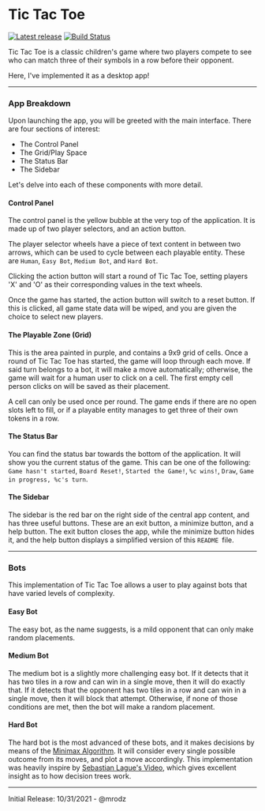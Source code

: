 # Tic Tac Toe

[![Latest release](https://img.shields.io/badge/Release-1.0.1-blue)](https://github.com/mrodz/TicTacToe-Reimagined/releases)
[![Build Status](https://img.shields.io/badge/Build-Passing-Sucess)]()

Tic Tac Toe is a classic children's game where two players compete to see
who can match three of their symbols in a row before their opponent.  

Here, I've implemented it as a desktop app!

***

### App Breakdown
Upon launching the app, you will be greeted with the main interface. There are four
sections of interest:

* The Control Panel
* The Grid/Play Space
* The Status Bar
* The Sidebar  
  
Let's delve into each of these components with more detail.

#### Control Panel
The control panel is the yellow bubble at the very top of the application. It
is made up of two player selectors, and an action button.  
  
The player selector wheels have a piece of text content in between two arrows,
which can be used to cycle between each playable entity. These are `Human`, `Easy Bot`,
`Medium Bot`, and `Hard Bot`.  
  
Clicking the action button will start a round of Tic Tac Toe, setting players 'X' and 'O'
as their corresponding values in the text wheels.  
  
Once the game has started, the action button will switch to a reset button. If this is clicked,
all game state data will be wiped, and you are given the choice to select new players.  

#### The Playable Zone (Grid)
This is the area painted in purple, and contains a 9x9 grid of cells. Once a round of Tic Tac Toe
has started, the game will loop through each move. If said turn belongs to a bot, it will make a
move automatically; otherwise, the game will wait for a human user to click on a cell. The first 
empty cell person clicks on will be saved as their placement.  
  
A cell can only be used once per round. The game ends if there are no open slots left to fill,
or if a playable entity manages to get three of their own tokens in a row.

#### The Status Bar
You can find the status bar towards the bottom of the application. It will show you the current 
status of the game. This can be one of the following: `Game hasn't started`, `Board Reset!`,
`Started the Game!`, `%c wins!`, `Draw`, `Game in progress, %c's turn`.

#### The Sidebar
The sidebar is the red bar on the right side of the central app content, and has three useful buttons.
These are an exit button, a minimize button, and a help button. The exit button closes the app, while the
minimize button hides it, and the help button displays a simplified version of this ```README ```file.

***

### Bots
This implementation of Tic Tac Toe allows a user to play against bots that have varied levels of 
complexity.

#### Easy Bot
The easy bot, as the name suggests, is a mild opponent that can only make random placements.

#### Medium Bot
The medium bot is a slightly more challenging easy bot. If it detects that it has two tiles in a row 
and can win in a single move, then it will do exactly that. If it detects that the opponent has two 
tiles in a row and can win in a single move, then it will block that attempt. Otherwise, if none of
those conditions are met, then the bot will make a random placement.

#### Hard Bot
The hard bot is the most advanced of these bots, and it makes decisions by means of the 
[Minimax Algorithm]. It will consider every single possible outcome from its moves, and 
plot a move accordingly. This implementation was heavily inspire by [Sebastian Lague's Video],
which gives excellent insight as to how decision trees work.

***

Initial Release: 10/31/2021 - @mrodz

<!-- Shortened Links -->
[Minimax Algorithm]: https://en.wikipedia.org/wiki/Minimax
[Sebastian Lague's Video]: https://www.youtube.com/watch?v=l-hh51ncgDI


